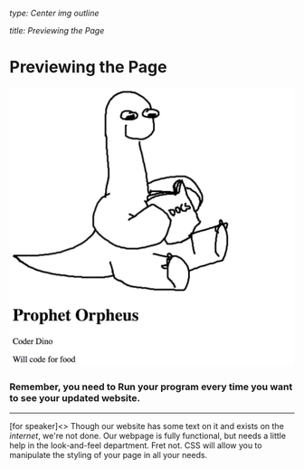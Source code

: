 _type: Center img outline_

_title: Previewing the Page_
# Previewing the Page
![](img/no_css.png)

### Remember, you need to **Run** your program every time you want to see your updated website.


---
[for speaker]<> 
Though our website has some text on it and exists on the _internet_, we're not done. Our webpage is fully functional, but needs a little help in the look-and-feel department. Fret not. CSS will allow you to manipulate the styling of your page in all your needs.
